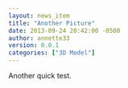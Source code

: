 ```yaml
---
layout: news_item
title: "Another Picture"
date: 2013-09-24 20:42:00 -0500
author: annette33
version: 0.0.1
categories: ["3D Model"]
---
```


Another quick test.
